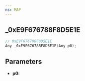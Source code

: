 ```yaml
---
ns: MAP
---
```

## _0xE9F676788F8D5E1E

```c
// 0xE9F676788F8D5E1E
Any _0xE9F676788F8D5E1E(Any p0);
```

## Parameters
* **p0**:
